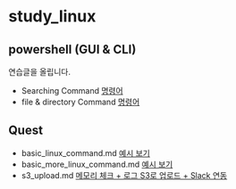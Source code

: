 # study_linux
## powershell (GUI & CLI)
연습글을 올립니다.
- Searching Command [명령어](codes/10_powershell.sh)
- file & directory Command [명령어](codes/20_control_file_dir_powershell.sh)

## Quest
- basic_linux_command.md [예시 보기](/codes/quests/powershell_quest.md)
- basic_more_linux_command.md [예시 보기](/codes/quests/basic_more_linux_command.md)
- s3_upload.md [메모리 체크 + 로그 S3로 업로드 + Slack 연동](/codes/s3_upload.md)
